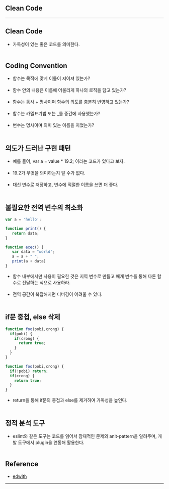 Clean Code
----------

---

Clean Code
----------

-	가독성이 있는 좋은 코드를 의미한다.<br><br>

Coding Convention
-----------------

-	함수는 목적에 맞게 이름이 지어져 있는가?<br><br>
-	함수 안의 내용은 이름에 어울리게 하나의 로직을 담고 있는가?<br><br>
-	함수는 동사 + 명사이며 함수의 의도를 충분히 반영하고 있는가?<br><br>
-	함수는 카멜표기법 또는 _를 중간에 사용했는가?<br><br>
-	변수는 명사이며 의미 있는 이름을 지었는가?<br><br>

의도가 드러난 구현 패턴
-----------------------

-	예를 들어, var a = value * 19.2; 이라는 코드가 있다고 보자.<br><br>
-	19.2가 무엇을 의미하는지 알 수가 없다.<br><br>
-	대신 변수로 저장하고, 변수에 적절한 이름을 쓰면 더 좋다.<br><br>

불필요한 전역 변수의 최소화<br>
-------------------------------

```javascript
var a = 'hello';

function print() {
   return data;
}

function exec() {
   var data = "world";
   a = a + " ";
   print(a + data)
}
```

-	함수 내부에서만 사용이 필요한 것은 지역 변수로 만들고 매개 변수를 통해 다른 함수로 전달하는 식으로 사용하라.<br><br>
-	전역 공간이 복잡해지면 디버깅이 어려울 수 있다.<br><br>

if문 중첩, else 삭제
--------------------

```javascript
function foo(pobi,crong) {
  if(pobi) {
    if(crong) {
      return true;
    }
  }
}

function foo(pobi,crong) {
  if(!pobi) return;
  if(crong) {
    return true;
  }
}
```

-	return을 통해 if문의 중첩과 else를 제거하여 가독성을 높인다.<br><br>

정적 분석 도구
--------------

-	eslint와 같은 도구는 코드를 읽어서 잠재적인 문제와 anit-pattern을 알려주며, 개발 도구에서 plugin을 연동해 활용한다.<br><br>

Reference
---------

-	[edwith](https://www.edwith.org/boostcourse-web/lecture/16786/)

---
